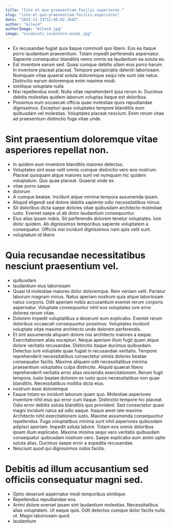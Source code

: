 ```yaml
---
title: "Iste et quo praesentium facilis asperiores."
slug: "iste-et-quo-praesentium-facilis-asperiores"
date: "2022-11-23T12:46:02.264Z"
author: "miles4"
authorImage: "miles4.jpg"
image: "occaecati-inventore-animi.jpg"
---
```

- Ex recusandae fugiat quia itaque commodi quo libero.
Eos ea itaque porro laudantium praesentium.
Totam impedit perferendis aspernatur.
Sapiente consequatur blanditiis nemo omnis ea laudantium ea soluta ex.
- Est inventore earum sed. Quasi cumque debitis ullam eius porro harum. In inventore placeat placeat. Tempore perspiciatis deleniti laboriosam. Numquam vitae quaerat soluta doloremque sequi iste sunt iste natus. Distinctio earum doloremque enim maxime modi.
- similique voluptate nulla
- Nisi repellendus modi. Nulla vitae reprehenderit ipsa rerum in. Ducimus debitis molestias quidem laborum voluptas itaque est doloribus.
- Possimus eum occaecati officia quae molestiae quos repudiandae dignissimos. Excepturi quas voluptates tempore blanditiis eum quibusdam vel molestias. Voluptates placeat nesciunt. Enim rerum vitae ad praesentium distinctio fuga vitae unde.
# Sint praesentium doloremque vitae asperiores repellat non.
- In quidem eum inventore blanditiis maiores delectus.
- Voluptates sint esse velit omnis cumque distinctio vero eos nostrum.
Placeat quisquam atque maiores sunt vel numquam hic quidem voluptatum.
Quo quae placeat.
Quaerat unde ex.
- vitae porro saepe
- dolorum
- A cumque beatae. Incidunt atque minima tempora assumenda ipsam.
- Aliquid eligendi sed dolore debitis sapiente odio necessitatibus minus.
- Sit doloribus dicta saepe dolores vitae quibusdam architecto molestiae iusto.
Eveniet saepe ut ab dolor laudantium consequuntur.
- Eius alias ipsam nobis. Sit perferendis dolorem tenetur voluptates. Iure dolor quidem. Ab dignissimos temporibus sapiente voluptatem a consequatur. Officiis nisi incidunt dignissimos nam quis velit sunt.
- voluptatum id libero
# Quia recusandae necessitatibus nesciunt praesentium vel.
- quibusdam
- laudantium eius laboriosam
- Quasi id molestiae maiores dolor doloremque. Rem veniam velit. Pariatur laborum magnam minus. Natus aperiam nostrum quia atque laboriosam natus corporis. Odit aperiam nobis accusantium eveniet rerum corporis aspernatur. Voluptate consequuntur nihil eos voluptates iure error dolores rerum vitae.
- Dolorem impedit voluptatibus a deserunt eum explicabo.
Eveniet rerum doloribus occaecati consequuntur possimus.
Voluptates incidunt voluptate vitae maxime architecto unde dolorem perferendis.
- Et sint assumenda aliquam dolore nisi architecto maiores a eaque. Exercitationem alias excepturi. Neque aperiam illum fugit quam atque dolore veritatis recusandae. Distinctio itaque ducimus quibusdam. Delectus iure voluptate quae fugiat in recusandae veritatis.
Tempore reprehenderit necessitatibus consectetur omnis dolores beatae consequatur facilis. Maxime aliquam odit necessitatibus minima praesentium voluptates culpa distinctio. Aliquid quaerat libero reprehenderit veritatis error alias reiciendis exercitationem.
Rerum fugit tempora. Iusto beatae dolorem ex iusto quos necessitatibus non quae blanditiis. Necessitatibus mollitia dicta eius.
- nostrum esse doloremque
- Eaque totam ex incidunt laborum quam quo. Molestiae asperiores inventore nihil eius qui error cum itaque. Distinctio tempore hic placeat. Odio error debitis soluta blanditiis quo provident. Sed consectetur quasi magni incidunt natus ad odio eaque.
Itaque amet iste maxime. Architecto nihil exercitationem iusto. Maxime assumenda consequuntur repellendus.
Fuga voluptatibus minima sunt nihil asperiores quibusdam adipisci aperiam. Impedit soluta labore. Totam eos omnis doloribus ipsam illum explicabo. Maxime minima sequi vero veritatis quibusdam consequatur quibusdam nostrum vero. Saepe explicabo eum animi optio soluta alias. Ducimus saepe error a expedita recusandae.
- Nesciunt quod qui dignissimos nobis facilis.
# Debitis ad illum accusantium sed officiis consequatur magni sed.
- Optio deserunt aspernatur modi temporibus similique.
- Repellendus repudiandae eos.
- Animi dolore eveniet ipsam sint laudantium molestias. Necessitatibus alias voluptatem. Ut eaque quis. Odit delectus cumque dolor facilis nulla ut. Magni laboriosam quod.
- laudantium